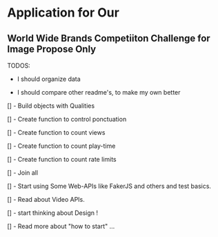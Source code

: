 # Application for Our 
## World Wide Brands Competiiton Challenge for Image Propose Only


TODOS: 

- I should organize data 

- I should compare other readme's, to make my own better

[] - Build objects with Qualities

[] - Create function to control ponctuation 

[] - Create function to count views

[] - Create function to count play-time

[] - Create function to count rate limits

[] - Join all 

[] - Start using Some Web-APIs like FakerJS and others and test basics. 

[] - Read about Video APIs. 

[] - start thinking about Design ! 

[] - Read more about "how to start" ... 



